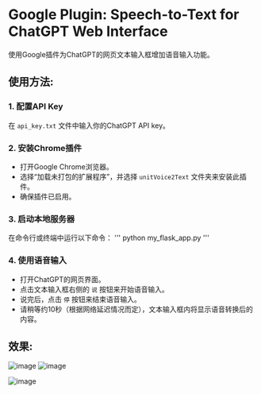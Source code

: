 # Google Plugin: Speech-to-Text for ChatGPT Web Interface

使用Google插件为ChatGPT的网页文本输入框增加语音输入功能。

## 使用方法:

### 1. 配置API Key
在 `api_key.txt` 文件中输入你的ChatGPT API key。

### 2. 安装Chrome插件
- 打开Google Chrome浏览器。
- 选择“加载未打包的扩展程序”，并选择 `unitVoice2Text` 文件夹来安装此插件。
- 确保插件已启用。

### 3. 启动本地服务器
在命令行或终端中运行以下命令：
'''
python my_flask_app.py
'''

### 4. 使用语音输入
- 打开ChatGPT的网页界面。
- 点击文本输入框右侧的 `说` 按钮来开始语音输入。
- 说完后，点击 `停` 按钮来结束语音输入。
- 请稍等约10秒（根据网络延迟情况而定），文本输入框内将显示语音转换后的内容。

## 效果:
![image](https://github.com/xiayang-cmd/google-Plugin-Speech-to-Text-chatgpt-web/assets/62921464/c7786d4b-64df-4d8f-8b4c-5cab7c81f38f)
![image](https://github.com/xiayang-cmd/google-Plugin-Speech-to-Text-chatgpt-web/assets/62921464/256f2c93-7a80-4486-ab4d-a6a591dc9d09)


![image](https://github.com/xiayang-cmd/google-Plugin-Speech-to-Text-chatgpt-web/assets/62921464/674450d0-2316-4194-9e7d-118a583cde13)

